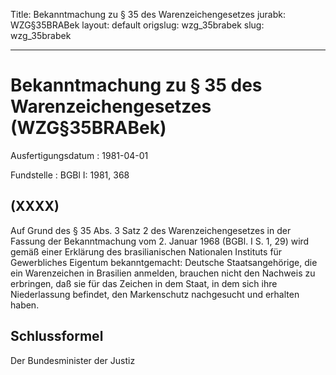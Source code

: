 Title: Bekanntmachung zu § 35 des Warenzeichengesetzes
jurabk: WZG§35BRABek
layout: default
origslug: wzg_35brabek
slug: wzg_35brabek

---

# Bekanntmachung zu § 35 des Warenzeichengesetzes (WZG§35BRABek)

Ausfertigungsdatum
:   1981-04-01

Fundstelle
:   BGBl I: 1981, 368



## (XXXX)

Auf Grund des § 35 Abs. 3 Satz 2 des Warenzeichengesetzes in der
Fassung der Bekanntmachung vom 2. Januar 1968 (BGBl. I S. 1, 29) wird
gemäß einer Erklärung des brasilianischen Nationalen Instituts für
Gewerbliches Eigentum bekanntgemacht:
Deutsche Staatsangehörige, die ein Warenzeichen in Brasilien anmelden,
brauchen nicht den Nachweis zu erbringen, daß sie für das Zeichen in
dem Staat, in dem sich ihre Niederlassung befindet, den Markenschutz
nachgesucht und erhalten haben.


## Schlussformel

Der Bundesminister der Justiz

